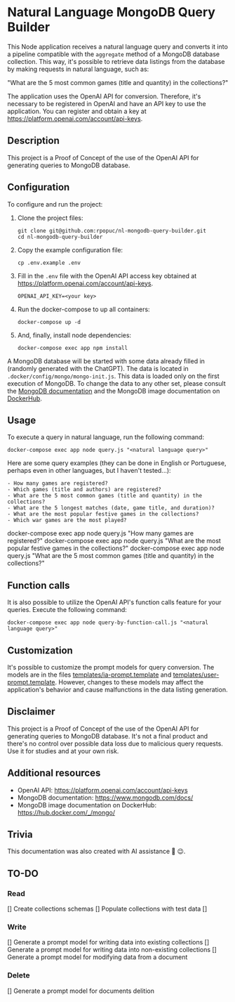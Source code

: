# Natural Language MongoDB Query Builder

This Node application receives a natural language query and converts it into a pipeline compatible with the `aggregate` method of a MongoDB database collection. This way, it's possible to retrieve data listings from the database by making requests in natural language, such as:

"What are the 5 most common games (title and quantity) in the collections?"

The application uses the OpenAI API for conversion. Therefore, it's necessary to be registered in OpenAI and have an API key to use the application. You can register and obtain a key at https://platform.openai.com/account/api-keys.

## Description

This project is a Proof of Concept of the use of the OpenAI API for generating queries to MongoDB database.

## Configuration

To configure and run the project:

1. Clone the project files:

    ```
    git clone git@github.com:rpopuc/nl-mongodb-query-builder.git
    cd nl-mongodb-query-builder
    ```

2. Copy the example configuration file:

    ```
    cp .env.example .env
    ```

3. Fill in the `.env` file with the OpenAI API access key obtained at https://platform.openai.com/account/api-keys.

    ```
    OPENAI_API_KEY=<your key>
    ```

4. Run the docker-compose to up all containers:

    ```
    docker-compose up -d
    ```

5. And, finally, install node dependencies:

    ```
    docker-compose exec app npm install
    ```

A MongoDB database will be started with some data already filled in (randomly generated with the ChatGPT). The data is located in `.docker/config/mongo/mongo-init.js`. This data is loaded only on the first execution of MongoDB. To change the data to any other set, please consult the [MongoDB documentation](https://www.mongodb.com/docs/) and the MongoDB image documentation on [DockerHub](https://hub.docker.com/_/mongo).

## Usage

To execute a query in natural language, run the following command:

```
docker-compose exec app node query.js "<natural language query>"
```

Here are some query examples (they can be done in English or Portuguese, perhaps even in other languages, but I haven't tested...):

```
- How many games are registered?
- Which games (title and authors) are registered?
- What are the 5 most common games (title and quantity) in the collections?
- What are the 5 longest matches (date, game title, and duration)?
- What are the most popular festive games in the collections?
- Which war games are the most played?
```


docker-compose exec app node query.js "How many games are registered?"
docker-compose exec app node query.js "What are the most popular festive games in the collections?"
docker-compose exec app node query.js "What are the 5 most common games (title and quantity) in the collections?"

## Function calls

It is also possible to utilize the OpenAI API's function calls feature for your queries. Execute the following command:

```
docker-compose exec app node query-by-function-call.js "<natural language query>"
```

## Customization

It's possible to customize the prompt models for query conversion. The models are in the files [templates/ia-prompt.template](templates/ia-prompt.template) and [templates/user-prompt.template](templates/user-prompt.template). However, changes to these models may affect the application's behavior and cause malfunctions in the data listing generation.

## Disclaimer

This project is a Proof of Concept of the use of the OpenAI API for generating queries to MongoDB database. It's not a final product and there's no control over possible data loss due to malicious query requests. Use it for studies and at your own risk.

## Additional resources

- OpenAI API: https://platform.openai.com/account/api-keys
- MongoDB documentation: https://www.mongodb.com/docs/
- MongoDB image documentation on DockerHub: https://hub.docker.com/_/mongo/

## Trivia

This documentation was also created with AI assistance 🤖 😉.


## TO-DO
### Read
[] Create collections schemas
[] Populate collections with test data
[]
### Write
[] Generate a prompt model for writing data into existing collections
[] Generate a prompt model for writing data into non-existing collections
[] Generate a prompt model for modifying data from a document
### Delete
[] Generate a prompt model for documents delition